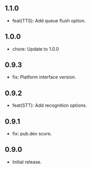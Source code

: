 ## 1.1.0
* feat(TTS): Add queue flush option.

## 1.0.0
* chore: Update to 1.0.0

## 0.9.3
* fix: Platform interface version.

## 0.9.2
* feat(STT): Add recognition options.

## 0.9.1
* fix: pub.dev score.

## 0.9.0

* Initial release.
